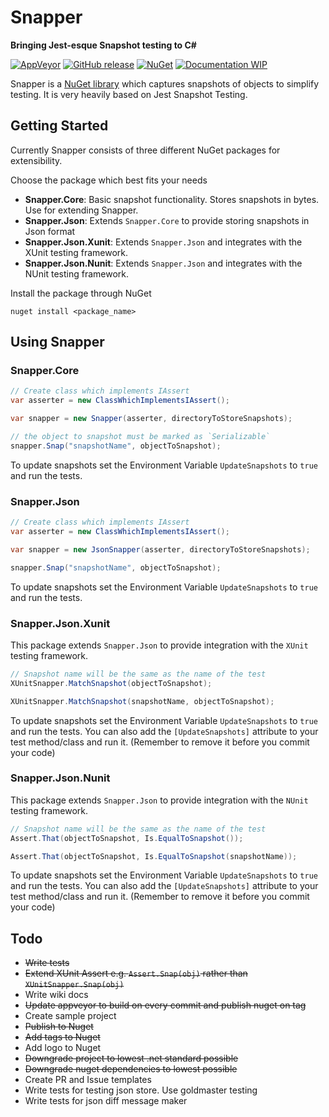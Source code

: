 # Snapper
**Bringing Jest-esque Snapshot testing to C#**

[![AppVeyor](https://img.shields.io/appveyor/ci/gruntjs/grunt.svg?style=for-the-badge)](https://ci.appveyor.com/project/theramis/snapper)
[![GitHub release](https://img.shields.io/github/release/theramis/snapper.svg?style=for-the-badge)](https://github.com/theramis/Snapper)
[![NuGet](https://img.shields.io/nuget/v/Snapper.Core.svg?style=for-the-badge)](https://www.nuget.org/packages/Snapper.Core)
[![Documentation WIP](https://img.shields.io/badge/Docs-WIP-red.svg?style=for-the-badge)](https://github.com/theramis/Snapper)

Snapper is a [NuGet library](https://www.nuget.org/packages/Snapper.Core) which captures snapshots of objects to simplify testing.
It is very heavily based on Jest Snapshot Testing.

## Getting Started
Currently Snapper consists of three different NuGet packages for extensibility.

Choose the package which best fits your needs
- **Snapper.Core**: Basic snapshot functionality. Stores snapshots in bytes. Use for extending Snapper.
- **Snapper.Json**: Extends `Snapper.Core` to provide storing snapshots in Json format
- **Snapper.Json.Xunit**: Extends `Snapper.Json` and integrates with the XUnit testing framework.
- **Snapper.Json.Nunit**: Extends `Snapper.Json` and integrates with the NUnit testing framework.

Install the package through NuGet
```
nuget install <package_name>
```

## Using Snapper

### Snapper.Core

```cs
// Create class which implements IAssert
var asserter = new ClassWhichImplementsIAssert();

var snapper = new Snapper(asserter, directoryToStoreSnapshots);

// the object to snapshot must be marked as `Serializable`
snapper.Snap("snapshotName", objectToSnapshot);
```
To update snapshots set the Environment Variable `UpdateSnapshots` to `true` and run the tests.

### Snapper.Json

```cs
// Create class which implements IAssert
var asserter = new ClassWhichImplementsIAssert();

var snapper = new JsonSnapper(asserter, directoryToStoreSnapshots);

snapper.Snap("snapshotName", objectToSnapshot);
```
To update snapshots set the Environment Variable `UpdateSnapshots` to `true` and run the tests.

### Snapper.Json.Xunit
This package extends `Snapper.Json` to provide integration with the `XUnit` testing framework.

```cs
// Snapshot name will be the same as the name of the test
XUnitSnapper.MatchSnapshot(objectToSnapshot);

XUnitSnapper.MatchSnapshot(snapshotName, objectToSnapshot);
```
To update snapshots set the Environment Variable `UpdateSnapshots` to `true` and run the tests.
You can also add the `[UpdateSnapshots]` attribute to your test method/class and run it. (Remember to remove it before you commit your code)

### Snapper.Json.Nunit
This package extends `Snapper.Json` to provide integration with the `NUnit` testing framework.

```cs
// Snapshot name will be the same as the name of the test
Assert.That(objectToSnapshot, Is.EqualToSnapshot());

Assert.That(objectToSnapshot, Is.EqualToSnapshot(snapshotName));
```
To update snapshots set the Environment Variable `UpdateSnapshots` to `true` and run the tests.
You can also add the `[UpdateSnapshots]` attribute to your test method/class and run it. (Remember to remove it before you commit your code)

## Todo
- ~~Write tests~~
- ~~Extend XUnit Assert e.g. `Assert.Snap(obj)` rather than `XUnitSnapper.Snap(obj)`~~
- Write wiki docs
- ~~Update appveyor to build on every commit and publish nuget on tag~~
- Create sample project
- ~~Publish to Nuget~~
- ~~Add tags to Nuget~~
- Add logo to Nuget
- ~~Downgrade project to lowest .net standard possible~~
- ~~Downgrade nuget dependencies to lowest possible~~
- Create PR and Issue templates
- Write tests for testing json store. Use goldmaster testing
- Write tests for json diff message maker

